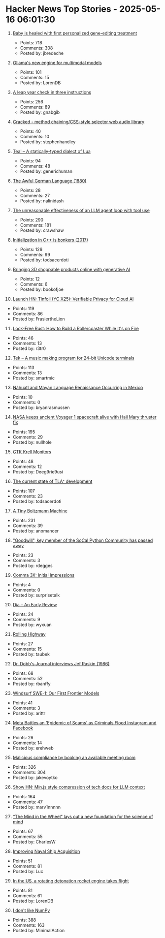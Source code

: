 # Hacker News Top Stories - 2025-05-16 06:01:30

1. [Baby is healed with first personalized gene-editing treatment](https://www.nytimes.com/2025/05/15/health/gene-editing-personalized-rare-disorders.html)
   - Points: 718
   - Comments: 308
   - Posted by: jbredeche

2. [Ollama's new engine for multimodal models](https://ollama.com/blog/multimodal-models)
   - Points: 101
   - Comments: 15
   - Posted by: LorenDB

3. [A leap year check in three instructions](https://hueffner.de/falk/blog/a-leap-year-check-in-three-instructions.html)
   - Points: 256
   - Comments: 89
   - Posted by: gnabgib

4. [Cracked - method chaining/CSS-style selector web audio library](https://github.com/billorcutt/i_dropped_my_phone_the_screen_cracked)
   - Points: 40
   - Comments: 10
   - Posted by: stephenhandley

5. [Teal – A statically-typed dialect of Lua](https://teal-language.org/)
   - Points: 94
   - Comments: 48
   - Posted by: generichuman

6. [The Awful German Language (1880)](https://faculty.georgetown.edu/jod/texts/twain.german.html)
   - Points: 28
   - Comments: 27
   - Posted by: nalinidash

7. [The unreasonable effectiveness of an LLM agent loop with tool use](https://sketch.dev/blog/agent-loop)
   - Points: 290
   - Comments: 181
   - Posted by: crawshaw

8. [Initialization in C++ is bonkers (2017)](https://blog.tartanllama.xyz/initialization-is-bonkers/)
   - Points: 126
   - Comments: 99
   - Posted by: todsacerdoti

9. [Bringing 3D shoppable products online with generative AI](https://research.google/blog/bringing-3d-shoppable-products-online-with-generative-ai/)
   - Points: 12
   - Comments: 6
   - Posted by: bookofjoe

10. [Launch HN: Tinfoil (YC X25): Verifiable Privacy for Cloud AI](undefined)
   - Points: 119
   - Comments: 86
   - Posted by: FrasiertheLion

11. [Lock-Free Rust: How to Build a Rollercoaster While It's on Fire](https://yeet.cx/blog/lock-free-rust/)
   - Points: 46
   - Comments: 13
   - Posted by: r3tr0

12. [Tek – A music making program for 24-bit Unicode terminals](https://codeberg.org/unspeaker/tek)
   - Points: 113
   - Comments: 13
   - Posted by: smartmic

13. [Náhuatl and Mayan Language Renaissance Occurring in Mexico](https://yucatanmagazine.com/mayan-language-renaissance/)
   - Points: 10
   - Comments: 0
   - Posted by: bryanrasmussen

14. [NASA keeps ancient Voyager 1 spacecraft alive with Hail Mary thruster fix](https://www.theregister.com/2025/05/15/voyager_1_survives_with_thruster_fix/)
   - Points: 195
   - Comments: 29
   - Posted by: nullhole

15. [GTK Krell Monitors](https://gkrellm.srcbox.net/)
   - Points: 48
   - Comments: 12
   - Posted by: Deeg9rie9usi

16. [The current state of TLA⁺ development](https://ahelwer.ca/post/2025-05-15-tla-dev-status/)
   - Points: 107
   - Comments: 23
   - Posted by: todsacerdoti

17. [A Tiny Boltzmann Machine](https://eoinmurray.info/boltzmann-machine)
   - Points: 231
   - Comments: 39
   - Posted by: anomancer

18. ["Goodwill", key member of the SoCal Python Community has passed away](https://socalpython.org/in-memoriam-michael/)
   - Points: 23
   - Comments: 3
   - Posted by: rdegges

19. [Comma 3X: Initial Impressions](https://beesbuzz.biz/blog/14719-Comma-3X-Initial-impressions)
   - Points: 4
   - Comments: 0
   - Posted by: surprisetalk

20. [Dia – An Early Review](https://www.fldr.zip/blog/dia-review)
   - Points: 24
   - Comments: 9
   - Posted by: wyxuan

21. [Rolling Highway](https://en.wikipedia.org/wiki/Rolling_highway)
   - Points: 27
   - Comments: 15
   - Posted by: taubek

22. [Dr. Dobb's Journal interviews Jef Raskin (1986)](https://computeradsfromthepast.substack.com/p/dr-dobbs-journal-interviews-jef-raskin)
   - Points: 68
   - Comments: 52
   - Posted by: rbanffy

23. [Windsurf SWE-1: Our First Frontier Models](https://windsurf.com/blog/windsurf-wave-9-swe-1)
   - Points: 41
   - Comments: 3
   - Posted by: arittr

24. [Meta Battles an 'Epidemic of Scams' as Criminals Flood Instagram and Facebook](https://www.wsj.com/tech/meta-fraud-facebook-instagram-813363c8)
   - Points: 26
   - Comments: 14
   - Posted by: erehweb

25. [Malicious compliance by booking an available meeting room](https://www.clientserver.dev/p/malicious-compliance-by-booking-an)
   - Points: 326
   - Comments: 304
   - Posted by: jakevoytko

26. [Show HN: Min.js style compression of tech docs for LLM context](https://github.com/marv1nnnnn/llm-min.txt)
   - Points: 164
   - Comments: 47
   - Posted by: marv1nnnnn

27. [“The Mind in the Wheel” lays out a new foundation for the science of mind](https://www.experimental-history.com/p/new-paradigm-for-psychology-just)
   - Points: 67
   - Comments: 55
   - Posted by: CharlesW

28. [Improving Naval Ship Acquisition](https://www.construction-physics.com/p/fixing-naval-ship-acquisition)
   - Points: 51
   - Comments: 81
   - Posted by: Luc

29. [In the US, a rotating detonation rocket engine takes flight](https://arstechnica.com/space/2025/05/venus-aerospace-flies-its-rotating-detonation-rocket-engine-for-the-first-time/)
   - Points: 81
   - Comments: 61
   - Posted by: LorenDB

30. [I don't like NumPy](https://dynomight.net/numpy/)
   - Points: 388
   - Comments: 163
   - Posted by: MinimalAction

